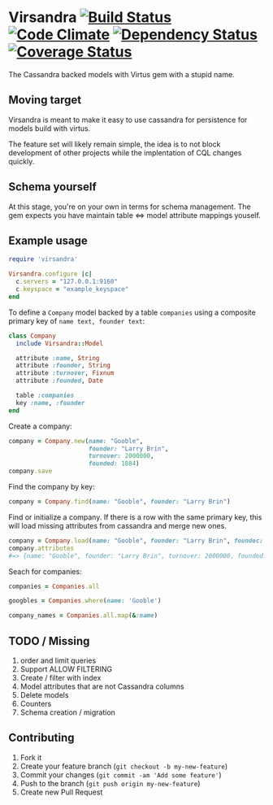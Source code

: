 # Virsandra [![Build Status](https://travis-ci.org/ottbot/virsandra.png)](https://travis-ci.org/ottbot/virsandra) [![Code Climate](https://codeclimate.com/github/ottbot/virsandra.png)](https://codeclimate.com/github/ottbot/virsandra) [![Dependency Status](https://gemnasium.com/ottbot/virsandra.png)](https://gemnasium.com/ottbot/virsandra) [![Coverage Status](https://coveralls.io/repos/ottbot/virsandra/badge.png?branch=master)](https://coveralls.io/r/ottbot/virsandra)

The Cassandra backed models with Virtus gem with a stupid name.

## Moving target

Virsandra is meant to make it easy to use cassandra for persistence
for models build with virtus.

The feature set will likely remain simple, the idea is to not block
development of other projects while the implentation of CQL changes
quickly.

## Schema yourself

At this stage, you're on your own in terms for schema management. The
gem expects you have maintain table <=> model attribute mappings
youself.

## Example usage

````ruby
require 'virsandra'

Virsandra.configure |c|
  c.servers = "127.0.0.1:9160"
  c.keyspace = "example_keyspace"
end
````

To define a `Company` model backed by a table `companies` using a composite primary key of `name text, founder text`:
````ruby
class Company
  include Virsandra::Model

  attribute :name, String
  attribute :founder, String
  attribute :turnover, Fixnum
  attribute :founded, Date

  table :companies
  key :name, :founder
end
````

Create a company:
````ruby
company = Company.new(name: "Gooble",
                      founder: "Larry Brin",
                      turnover: 2000000,
                      founded: 1884)
company.save
````

Find the company by key:
````ruby
company = Company.find(name: "Gooble", founder: "Larry Brin")
````

Find or initialize a company. If there is a row with the same primary
key, this will load missing attributes from cassandra and merge new
ones.

````ruby
company = Company.load(name: "Gooble", founder: "Larry Brin", foundec: 2012)
company.attributes
#=> {name: "Gooble", founder: "Larry Brin", turnover: 2000000, founded: 2012}
````

Seach for companies:
````ruby
companies = Companies.all

googbles = Companies.where(name: 'Gooble')

company_names = Companies.all.map(&:name)
````

## TODO / Missing
1. order and limit queries
2. Support ALLOW FILTERING
3. Create / filter with index
4. Model attributes that are not Cassandra columns
5. Delete models
6. Counters
7. Schema creation / migration


## Contributing

1. Fork it
2. Create your feature branch (`git checkout -b my-new-feature`)
3. Commit your changes (`git commit -am 'Add some feature'`)
4. Push to the branch (`git push origin my-new-feature`)
5. Create new Pull Request
